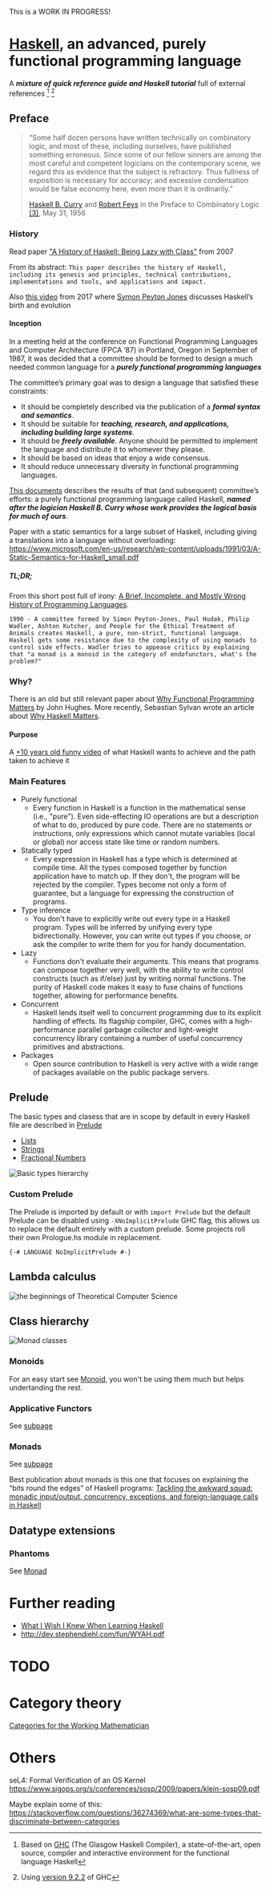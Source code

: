 This is a WORK IN PROGRESS!

# [Haskell](http://www.haskell.org/), an advanced, purely functional programming language

A ***mixture of quick reference guide and Haskell tutorial*** full of external references [^1] [^2]

[^1]: Based on [GHC](https://www.haskell.org/ghc/) (The Glasgow Haskell Compiler), a state-of-the-art, open source, compiler and interactive environment for the functional language Haskell

[^2]: Using [version 9.2.2](https://downloads.haskell.org/ghc/latest/docs/html/users_guide/index.html) of GHC

## Preface

> “Some half dozen persons have written technically on combinatory logic, and most of these, including ourselves, have published something erroneous. Since some of our fellow sinners are among the most careful and competent logicians on the contemporary scene, we regard this as evidence that the subject is refractory. Thus fullness of exposition is necessary for accuracy; and excessive condensation would be false economy here, even more than it is ordinarily.”
>
> [Haskell B. Curry](https://en.wikipedia.org/wiki/Haskell_Curry) and [Robert Feys](https://en.wikipedia.org/wiki/Robert_Feys)
> in the Preface to Combinatory Logic [\[3\]](https://www.haskell.org/onlinereport/haskell2010/haskellli3.html#Xcurry&feys:book), May 31, 1956

[^3]: H.K. Curry and R. Feys. Combinatory Logic. North-Holland Pub. Co., Amsterdam, 1958

### History
Read paper ["A History of Haskell: Being Lazy with Class"](https://www.microsoft.com/en-us/research/wp-content/uploads/2016/07/history.pdf) from 2007

From its abstract:
`This paper describes the history of Haskell, including its genesis and principles, technical contributions, implementations and tools, and applications and impact.`

Also [this video](https://www.youtube.com/watch?v=re96UgMk6GQ) from 2017 where [Symon Peyton Jones](https://www.microsoft.com/en-us/research/people/simonpj/) discusses Haskell’s birth and evolution

#### Inception

In a meeting held at the conference on Functional Programming Languages and Computer Architecture (FPCA ’87) in Portland, Oregon in September of 1987, it was decided that a committee should be formed to design a much needed common language for a ***purely functional programming languages***

The committee’s primary goal was to design a language that satisfied these constraints:

- It should be completely described via the publication of a ***formal syntax and semantics***.
- It should be suitable for ***teaching, research, and applications, including building large systems***.
- It should be ***freely available***. Anyone should be permitted to implement the language and distribute it to whomever they please.
- It should be based on ideas that enjoy a wide consensus.
- It should reduce unnecessary diversity in functional programming languages.

[This documents](https://wiki.haskell.org/Language_and_library_specification) describes the results of that (and subsequent) committee’s efforts: a purely functional programming language called Haskell, ***named after the logician Haskell B. Curry whose work provides the logical basis for much of ours***.

Paper with a static semantics for a large subset of Haskell, including giving a translations into a language without overloading:
https://www.microsoft.com/en-us/research/wp-content/uploads/1991/03/A-Static-Semantics-for-Haskell_small.pdf

##### TL;DR;

From this short post full of irony: [A Brief, Incomplete, and Mostly Wrong History of Programming Languages](https://james-iry.blogspot.com/2009/05/brief-incomplete-and-mostly-wrong.html).

`1990 - A committee formed by Simon Peyton-Jones, Paul Hudak, Philip Wadler, Ashton Kutcher, and People for the Ethical Treatment of Animals creates Haskell, a pure, non-strict, functional language. Haskell gets some resistance due to the complexity of using monads to control side effects. Wadler tries to appease critics by explaining that "a monad is a monoid in the category of endofunctors, what's the problem?"`

### Why?

There is an old but still relevant paper about [Why Functional Programming Matters](http://www.cse.chalmers.se/~rjmh/Papers/whyfp.html) by John Hughes. More recently, Sebastian Sylvan wrote an article about [Why Haskell Matters](https://wiki.haskell.org/Why_Haskell_matters). 

#### Purpose

A [+10 years old funny video](https://www.youtube.com/watch?v=iSmkqocn0oQ) of what Haskell wants to achieve and the path taken to achieve it

### Main Features

- Purely functional
  - Every function in Haskell is a function in the mathematical sense (i.e., "pure"). Even side-effecting IO operations are but a description of what to do, produced by pure code. There are no statements or instructions, only expressions which cannot mutate variables (local or global) nor access state like time or random numbers.
- Statically typed
  - Every expression in Haskell has a type which is determined at compile time. All the types composed together by function application have to match up. If they don't, the program will be rejected by the compiler. Types become not only a form of guarantee, but a language for expressing the construction of programs.
- Type inference
  - You don't have to explicitly write out every type in a Haskell program. Types will be inferred by unifying every type bidirectionally. However, you can write out types if you choose, or ask the compiler to write them for you for handy documentation.
- Lazy
  - Functions don't evaluate their arguments. This means that programs can compose together very well, with the ability to write control constructs (such as if/else) just by writing normal functions. The purity of Haskell code makes it easy to fuse chains of functions together, allowing for performance benefits.
- Concurrent
  - Haskell lends itself well to concurrent programming due to its explicit handling of effects. Its flagship compiler, GHC, comes with a high-performance parallel garbage collector and light-weight concurrency library containing a number of useful concurrency primitives and abstractions.
- Packages
  - Open source contribution to Haskell is very active with a wide range of packages available on the public package servers.

## Prelude

The basic types and clasess that are in scope by default in every Haskell file are described in [Prelude](doc/Prelude.md)
- [Lists](doc/Lists.md)
- [Strings](doc/Strings.md)
- [Fractional Numbers](doc/NumbersFractional.md)

![Basic types hierarchy](media/basic.png)

### Custom Prelude

The Prelude is imported by default or with ```import Prelude``` but the default Prelude can be disabled using ```-XNoImplicitPrelude``` GHC flag, this allows us to replace the default entirely with a custom prelude. Some projects roll their own Prologue.hs module in replacement.

```
{-# LANGUAGE NoImplicitPrelude #-}
```
## Lambda calculus

![the beginnings of Theoretical Computer Science](doc/Lambda.png)

## Class hierarchy

![Monad classes](media/monad.png)

### Monoids

For an easy start see [Monoid](doc/Monoid.md), you won't be using them much but helps undertanding the rest.

### Applicative Functors

See [subpage](doc/ApplicativeFunctor.md)

### Monads

See [subpage](doc/Monad.md)

Best publication about monads is this one that focuses on explaining the “bits round the edges” of Haskell programs:
[Tackling the awkward squad: monadic input/output, concurrency, exceptions, and foreign-language calls in Haskell](https://www.microsoft.com/en-us/research/publication/tackling-awkward-squad-monadic-inputoutput-concurrency-exceptions-foreign-language-calls-haskell/)

## Datatype extensions

### Phantoms

See [Monad](doc/Phantom.md)

# Further reading

- [What I Wish I Knew When Learning Haskell ](http://dev.stephendiehl.com/hask/)
- http://dev.stephendiehl.com/fun/WYAH.pdf

# TODO

# Category theory
[Categories for the Working Mathematician](https://link.springer.com/book/10.1007/978-1-4757-4721-8)

# Others

seL4: Formal Verification of an OS Kernel
https://www.sigops.org/s/conferences/sosp/2009/papers/klein-sosp09.pdf

Maybe explain some of this: https://stackoverflow.com/questions/36274369/what-are-some-types-that-discriminate-between-categories
